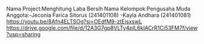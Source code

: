 Nama Project:Menghitung Laba Bersih
Nama Kelompok:Pengusaha Muda
Anggota:-Jeconia Farica Sitorus (241401108)
        -Kayla Andhara (241401081) 
https://youtu.be/8Afn4ELTSOg?si=OEdfM9-ztEisxswL
https://drive.google.com/file/d/12A3G7gp8VLTy4pIL6kIACrR1Ci53FM7f/view?usp=sharing
